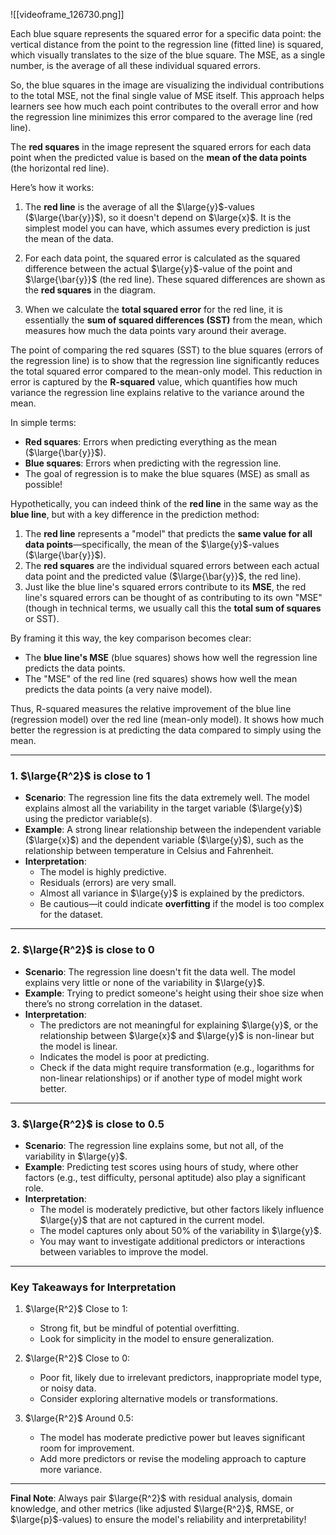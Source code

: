 ![[videoframe_126730.png]]

Each blue square represents the squared error for a specific data point: the vertical distance from the point to the regression line (fitted line) is squared, which visually translates to the size of the blue square. The MSE, as a single number, is the average of all these individual squared errors.

So, the blue squares in the image are visualizing the individual contributions to the total MSE, not the final single value of MSE itself. This approach helps learners see how much each point contributes to the overall error and how the regression line minimizes this error compared to the average line (red line).

The **red squares** in the image represent the squared errors for each data point when the predicted value is based on the **mean of the data points** (the horizontal red line).

Here’s how it works:

1. The **red line** is the average of all the $\large{y}$-values ($\large{\bar{y}}$​), so it doesn't depend on $\large{x}$. It is the simplest model you can have, which assumes every prediction is just the mean of the data.
    
2. For each data point, the squared error is calculated as the squared difference between the actual $\large{y}$-value of the point and $\large{\bar{y}}$​ (the red line). These squared differences are shown as the **red squares** in the diagram.
    
3. When we calculate the **total squared error** for the red line, it is essentially the **sum of squared differences (SST)** from the mean, which measures how much the data points vary around their average.
    

The point of comparing the red squares (SST) to the blue squares (errors of the regression line) is to show that the regression line significantly reduces the total squared error compared to the mean-only model. This reduction in error is captured by the **R-squared** value, which quantifies how much variance the regression line explains relative to the variance around the mean.

In simple terms:

- **Red squares**: Errors when predicting everything as the mean ($\large{\bar{y}}$​).
- **Blue squares**: Errors when predicting with the regression line.
- The goal of regression is to make the blue squares (MSE) as small as possible!

Hypothetically, you can indeed think of the **red line** in the same way as the **blue line**, but with a key difference in the prediction method:

1. The **red line** represents a "model" that predicts the **same value for all data points**—specifically, the mean of the $\large{y}$-values ($\large{\bar{y}}$​).
2. The **red squares** are the individual squared errors between each actual data point and the predicted value ($\large{\bar{y}}$​, the red line).
3. Just like the blue line's squared errors contribute to its **MSE**, the red line's squared errors can be thought of as contributing to its own "MSE" (though in technical terms, we usually call this the **total sum of squares** or SST).

By framing it this way, the key comparison becomes clear:

- The **blue line's MSE** (blue squares) shows how well the regression line predicts the data points.
- The "MSE" of the red line (red squares) shows how well the mean predicts the data points (a very naive model).

Thus, R-squared measures the relative improvement of the blue line (regression model) over the red line (mean-only model). It shows how much better the regression is at predicting the data compared to simply using the mean.

---

### 1.  $\large{R^2}$ is close to 1

- **Scenario**: The regression line fits the data extremely well. The model explains almost all the variability in the target variable ($\large{y}$) using the predictor variable(s).
- **Example**: A strong linear relationship between the independent variable ($\large{x}$) and the dependent variable ($\large{y}$), such as the relationship between temperature in Celsius and Fahrenheit.
- **Interpretation**:
    - The model is highly predictive.
    - Residuals (errors) are very small.
    - Almost all variance in $\large{y}$ is explained by the predictors.
    - Be cautious—it could indicate **overfitting** if the model is too complex for the dataset.

---

### 2.  $\large{R^2}$ is close to 0

- **Scenario**: The regression line doesn't fit the data well. The model explains very little or none of the variability in $\large{y}$.
- **Example**: Trying to predict someone's height using their shoe size when there’s no strong correlation in the dataset.
- **Interpretation**:
    - The predictors are not meaningful for explaining $\large{y}$, or the relationship between $\large{x}$ and $\large{y}$ is non-linear but the model is linear.
    - Indicates the model is poor at predicting.
    - Check if the data might require transformation (e.g., logarithms for non-linear relationships) or if another type of model might work better.

---

### 3.  $\large{R^2}$ is close to 0.5

- **Scenario**: The regression line explains some, but not all, of the variability in $\large{y}$.
- **Example**: Predicting test scores using hours of study, where other factors (e.g., test difficulty, personal aptitude) also play a significant role.
- **Interpretation**:
    - The model is moderately predictive, but other factors likely influence $\large{y}$ that are not captured in the current model.
    - The model captures only about 50% of the variability in $\large{y}$.
    - You may want to investigate additional predictors or interactions between variables to improve the model.

---

### **Key Takeaways for Interpretation**

1. $\large{R^2}$ Close to 1:
    
    - Strong fit, but be mindful of potential overfitting.
    - Look for simplicity in the model to ensure generalization.
2. $\large{R^2}$ Close to 0:
    
    - Poor fit, likely due to irrelevant predictors, inappropriate model type, or noisy data.
    - Consider exploring alternative models or transformations.
3. $\large{R^2}$ Around 0.5:
    
    - The model has moderate predictive power but leaves significant room for improvement.
    - Add more predictors or revise the modeling approach to capture more variance.

---

**Final Note**: Always pair $\large{R^2}$ with residual analysis, domain knowledge, and other metrics (like adjusted $\large{R^2}$, RMSE, or $\large{p}$-values) to ensure the model's reliability and interpretability!
